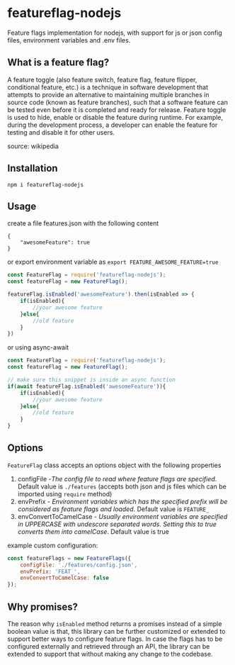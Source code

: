 # featureflag-nodejs

Feature flags implementation for nodejs, with support for js or json config files, environment variables and .env files.

## What is a feature flag?

A feature toggle (also feature switch, feature flag, feature flipper, conditional feature, etc.) is a technique in software development that attempts to provide an alternative to maintaining multiple branches in source code (known as feature branches), such that a software feature can be tested even before it is completed and ready for release. Feature toggle is used to hide, enable or disable the feature during runtime. For example, during the development process, a developer can enable the feature for testing and disable it for other users.

source: wikipedia

## Installation

`npm i featureflag-nodejs`

## Usage

create a file features.json with the following content

```
{
    "awesomeFeature": true
}
```
or export environment variable as 
`export FEATURE_AWESOME_FEATURE=true`

```javascript
const FeatureFlag = require('featureflag-nodejs');
const featureFlag = new FeatureFlag();

featureFlag.isEnabled('awesomeFeature').then(isEnabled => {
    if(isEnabled){
        //your awesome feature
    }else{
        //old feature
    }
})
```

or using async-await

```javascript
const FeatureFlag = require('featureflag-nodejs');
const featureFlag = new FeatureFlag();

// make sure this snippet is inside an async function
if(await featureFlag.isEnabled('awesomeFeature')){
    if(isEnabled){
        //your awesome feature
    }else{
        //old feature
    }
}
```

## Options

`FeatureFlag` class accepts an options object with the following properties

1. configFile -*The config file to read where feature flags are specified*. Default value is `./features` (accepts both json and js files which can be imported using `require` method)
2. envPrefix - *Environment variables which has the specified prefix will be considered as feature flags and loaded*. Default value is `FEATURE_`
3. envConvertToCamelCase - *Usually environment variables are specified in UPPERCASE with undescore separated words. Setting this to true converts them into camelCase*. Default value is true

example custom configuration:

```javascript
const featureFlags = new FeatureFlags({
    configFile: './features/config.json',
    envPrefix: 'FEAT_',
    envConvertToCamelCase: false
});
```

## Why promises?

The reason why `isEnabled` method returns a promises instead of a simple boolean value is that, this library can be further customized or extended to support better ways to configure feature flags. In case the flags has to be configured externally and retrieved through an API, the library can be extended to support that without making any change to the codebase. 
